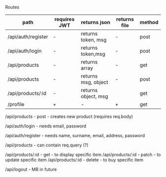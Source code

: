 Routes

| path               | requires JWT | returns json        | returns file | method |
| ------------------ | ------------ | ------------------- | ------------ | ------ |
| /api/auth/register | -            | returns token, msg  | -            | post   |
| /api/auth/login    | -            | returns token,msg   | -            | post   |
| /api/products      | -            | returns array       | -            | get    |
| /api/products      | -            | returns msg, object | -            | post   |
| /api/products/:id  | -            | returns object, msg |              | get    |
| /profile           | +            | -                   | +            | get    |

/api/products - post - creates new product (requires req.body)

/api/auth/login - needs email, password

/api/auth/register - needs name, surname, email, address, password

/api/products - can contain req.query (?)

/api/products/:id - get - to display specific item /api/products/:id - patch - to update specific item /api/products/:id - delete - to buy specific item

/api/logout - MB in future
